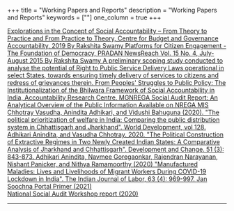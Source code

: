 +++
title = "Working Papers and Reports"
description = "Working Papers and Reports"
keywords = [""]
one_column = true
+++

<a href="https://www.cbgaindia.org/working-paper/4734/" class="btn btn-lg" target="_blank">
    <i class="far fa-file-alt"></i> Explorations in the Concept of Social Accountability – From Theory to Practice and From Practice to Theory, Centre for Budget and Governance Accountability, 2019 By Rakshita Swamy
</a>
<a href="http://www.pradan.net/sampark/wp-content/uploads/2019/07/Platforms-for-Citizen-Engagement-The-Foundation-of-Democracy-By-Rakshita-Swamy.pdf" class="btn btn-lg" target="_blank">
    <i class="far fa-file-alt"></i> Platforms for Citizen Engagement - The Foundation of Democracy, PRADAN NewsReach Vol. 15 No. 4, July-August 2015 By Rakshita Swamy
</a>

<a href="../../documents/Scoping Study.pdf" class="btn btn-lg" target="_blank">
    <i class="far fa-file-alt"></i> A preliminary scoping study conducted to analyse the potential of Right to Public Service Delivery Laws operational in select States, towards ensuring timely delivery of services to citizens and redress of grievances therein.
</a>

<a href="../../documents/Accountability Research Centre.pdf" class="btn btn-lg" target="_blank">
    <i class="far fa-file-alt"></i> From Peoples' Struggles to Public Policy: The Institutionalization of the Bhilwara Framework of Social Accountability in India, Accountability Research Centre.
</a>

<a href="../../documents/MGNREGA Social Audit Report.pdf" class="btn btn-lg" target="_blank">
    <i class="far fa-file-alt"></i>MGNREGA Social Audit Report: An Analytical Overview of the Public Information Available on NREGA MIS
</a>

<a href="https://www.sciencedirect.com/science/article/abs/pii/S0305750X19305029?via%3Dihub" class="btn btn-lg" target="_blank">
    <i class="far fa-file-alt"></i> Chhotray Vasudha, Anindita Adhikari, and Vidushi Bahuguna (2020). "The political prioritization of welfare in India: Comparing the public distribution system in Chhattisgarh and Jharkhand". World Development, vol 128.
</a>

<a href="https://onlinelibrary.wiley.com/doi/abs/10.1111/dech.12583" class="btn btn-lg" target="_blank">
    <i class="far fa-file-alt"></i> Adhikari Anindita, and Vasudha Chhotray. 2020. "The Political Construction of Extractive Regimes in Two Newly Created Indian States: A Comparative Analysis of Jharkhand and Chhattisgarh". Development and Change. 51 (3): 843-873.
</a>

<a href="../../documents/Adhikari_et_al-2020-The_Indian_Journal_of_Labour_Economics.pdf" class="btn btn-lg" target="_blank">
    <i class="far fa-file-alt"></i> Adhikari Anindita, Navmee Goregaonkar, Rajendran Narayanan, Nishant Panicker, and Nithya Ramamoorthy (2020) "Manufactured Maladies: Lives and Livelihoods of Migrant Workers During COVID-19 Lockdown in India". The Indian Journal of Labor, 63 (4): 969-997.
</a>

<a href="../../documents/3. Jan Soochna Primer_ebook.pdf" class="btn btn-lg" target="_blank">
    <i class="far fa-file-alt"></i> Jan Soochna Portal Primer (2021)
</a>
<br />

<a href="../../documents/national social audit workshopreport_July 2022.pdf" class="btn btn-lg" target="_blank">
    <i class="far fa-file-alt"></i> National Social Audit Workshop report (2020)
</a>

---
